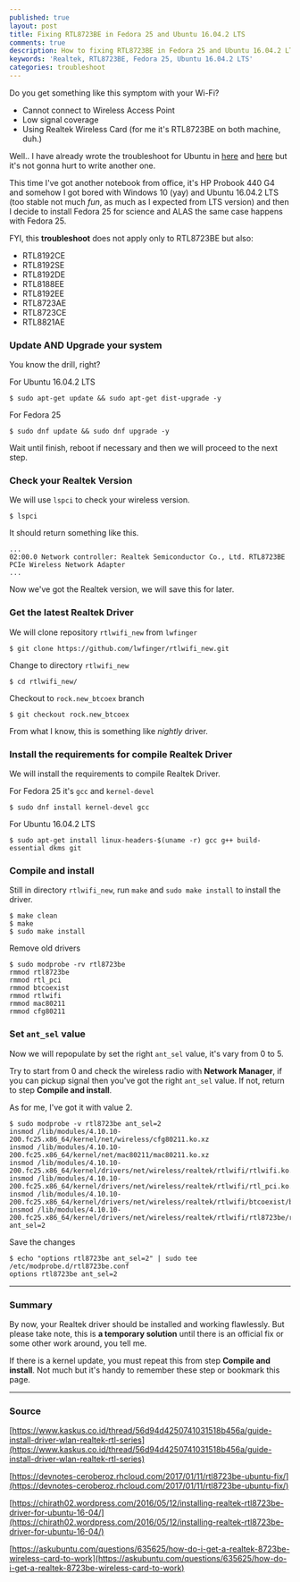 ```yaml
---
published: true
layout: post
title: Fixing RTL8723BE in Fedora 25 and Ubuntu 16.04.2 LTS
comments: true
description: How to fixing RTL8723BE in Fedora 25 and Ubuntu 16.04.2 LTS
keywords: 'Realtek, RTL8723BE, Fedora 25, Ubuntu 16.04.2 LTS'
categories: troubleshoot
---
```


Do you get something like this symptom with your Wi-Fi?
- Cannot connect to Wireless Access Point
- Low signal coverage
- Using Realtek Wireless Card (for me it's RTL8723BE on both machine, duh.)

Well.. I have already wrote the troubleshoot for Ubuntu in [here](https://www.kaskus.co.id/thread/56d94d4250741031518b456a/guide-install-driver-wlan-realtek-rtl-series) and [here](https://devnotes-ceroberoz.rhcloud.com/2017/01/11/rtl8723be-ubuntu-fix/) but it's not gonna hurt to write another one.

This time I've got another notebook from office, it's HP Probook 440 G4 and somehow I got bored with Windows 10 (yay) and Ubuntu 16.04.2 LTS (too stable not much *fun*, as much as I expected from LTS version) and then I decide to install Fedora 25 for science and ALAS the same case happens with Fedora 25.

FYI, this **troubleshoot** does not apply only to RTL8723BE but also:
- RTL8192CE
- RTL8192SE
- RTL8192DE
- RTL8188EE
- RTL8192EE
- RTL8723AE
- RTL8723CE
- RTL8821AE

### Update AND Upgrade your system

You know the drill, right?

For Ubuntu 16.04.2 LTS

```
$ sudo apt-get update && sudo apt-get dist-upgrade -y
```

For Fedora 25

```
$ sudo dnf update && sudo dnf upgrade -y
```

Wait until finish, reboot if necessary and then we will proceed to the next step.

### Check your Realtek Version

We will use `lspci` to check your wireless version.
```
$ lspci
```

It should return something like this.

```
...
02:00.0 Network controller: Realtek Semiconductor Co., Ltd. RTL8723BE PCIe Wireless Network Adapter
...
```

Now we've got the Realtek version, we will save this for later.

### Get the latest Realtek Driver

We will clone repository `rtlwifi_new` from `lwfinger`
```
$ git clone https://github.com/lwfinger/rtlwifi_new.git
```
Change to directory `rtlwifi_new`
```
$ cd rtlwifi_new/
```
Checkout to `rock.new_btcoex` branch
```
$ git checkout rock.new_btcoex
```
From what I know, this is something like *nightly* driver.

### Install the requirements for compile Realtek Driver

We will install the requirements to compile Realtek Driver.

For Fedora 25 it's `gcc` and `kernel-devel` 
```
$ sudo dnf install kernel-devel gcc
```
For Ubuntu 16.04.2 LTS
```
$ sudo apt-get install linux-headers-$(uname -r) gcc g++ build-essential dkms git
```
### Compile and install

Still in directory `rtlwifi_new`, run `make` and `sudo make install` to install the driver.

```
$ make clean
$ make
$ sudo make install
```

Remove old drivers
```
$ sudo modprobe -rv rtl8723be
rmmod rtl8723be
rmmod rtl_pci
rmmod btcoexist
rmmod rtlwifi
rmmod mac80211
rmmod cfg80211
```

### Set `ant_sel` value

Now we will repopulate by set the right `ant_sel` value, it's vary from 0 to 5.

Try to start from 0 and check the wireless radio with **Network Manager**, if you can pickup signal then you've got the right `ant_sel` value. If not, return to step **Compile and install**.

As for me, I've got it with value 2.

```
$ sudo modprobe -v rtl8723be ant_sel=2
insmod /lib/modules/4.10.10-200.fc25.x86_64/kernel/net/wireless/cfg80211.ko.xz
insmod /lib/modules/4.10.10-200.fc25.x86_64/kernel/net/mac80211/mac80211.ko.xz
insmod /lib/modules/4.10.10-200.fc25.x86_64/kernel/drivers/net/wireless/realtek/rtlwifi/rtlwifi.ko.xz
insmod /lib/modules/4.10.10-200.fc25.x86_64/kernel/drivers/net/wireless/realtek/rtlwifi/rtl_pci.ko.xz
insmod /lib/modules/4.10.10-200.fc25.x86_64/kernel/drivers/net/wireless/realtek/rtlwifi/btcoexist/btcoexist.ko.xz
insmod /lib/modules/4.10.10-200.fc25.x86_64/kernel/drivers/net/wireless/realtek/rtlwifi/rtl8723be/rtl8723be.ko.xz ant_sel=2
```

Save the changes
```
$ echo "options rtl8723be ant_sel=2" | sudo tee /etc/modprobe.d/rtl8723be.conf
options rtl8723be ant_sel=2
```

---

### Summary

By now, your Realtek driver should be installed and working flawlessly. But please take note, this is **a temporary solution** until there is an official fix or some other work around, you tell me.

If there is a kernel update, you must repeat this from step **Compile and install**. Not much but it's handy to remember these step or bookmark this page.

---

### Source

[https://www.kaskus.co.id/thread/56d94d4250741031518b456a/guide-install-driver-wlan-realtek-rtl-series](https://www.kaskus.co.id/thread/56d94d4250741031518b456a/guide-install-driver-wlan-realtek-rtl-series)

[https://devnotes-ceroberoz.rhcloud.com/2017/01/11/rtl8723be-ubuntu-fix/](https://devnotes-ceroberoz.rhcloud.com/2017/01/11/rtl8723be-ubuntu-fix/)

[https://chirath02.wordpress.com/2016/05/12/installing-realtek-rtl8723be-driver-for-ubuntu-16-04/](https://chirath02.wordpress.com/2016/05/12/installing-realtek-rtl8723be-driver-for-ubuntu-16-04/)

[https://askubuntu.com/questions/635625/how-do-i-get-a-realtek-8723be-wireless-card-to-work](https://askubuntu.com/questions/635625/how-do-i-get-a-realtek-8723be-wireless-card-to-work)
